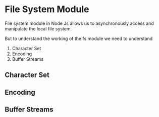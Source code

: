 # File System Module

File system module in Node Js allows us to asynchronously access and manipulate the local file system.

But to understand the working of the fs module we need to understand

1. Character Set
1. Encoding
1. Buffer Streams

## Character Set

## Encoding

## Buffer Streams
